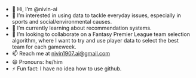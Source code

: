 - 👋 Hi, I’m @nivin-ai
- 👀 I’m interested in using data to tackle everyday issues, especially in sports and social/environmental causes.
- 🌱 I’m currently learning about recommendation systems.
- 💞️ I’m looking to collaborate on a Fantasy Premier League team selection algorithm, where I want to try and use player data to select the best team for each gameweek.
- 📫 Reach me at nivin1907.ai@gmail.com
- 😄 Pronouns: he/him
- ⚡ Fun fact: I have no idea how to use github.

<!---
nivin-ai/nivin-ai is a ✨ special ✨ repository because its `README.md` (this file) appears on your GitHub profile.
You can click the Preview link to take a look at your changes.
--->
